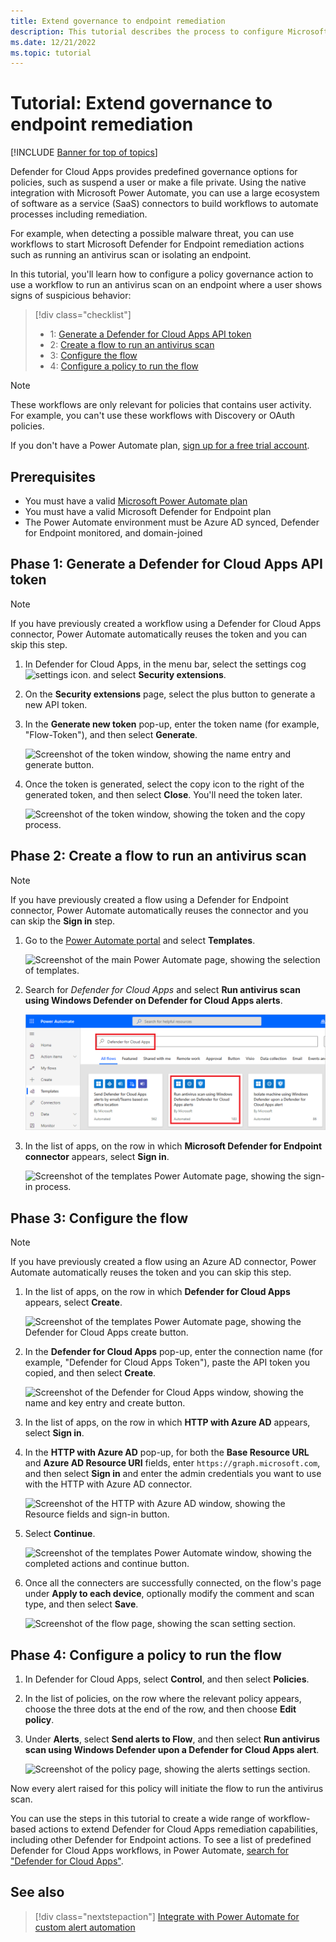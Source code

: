 ```yaml
---
title: Extend governance to endpoint remediation
description: This tutorial describes the process to configure Microsoft Defender for Cloud Apps policy alerts to trigger Microsoft Power Automate workflows to run Microsoft Defender for Endpoint remediation actions.
ms.date: 12/21/2022
ms.topic: tutorial
---
```

# Tutorial: Extend governance to endpoint remediation

[!INCLUDE [Banner for top of topics](includes/banner.md)]

Defender for Cloud Apps provides predefined governance options for policies, such as suspend a user or make a file private. Using the native integration with Microsoft Power Automate, you can use a large ecosystem of software as a service (SaaS) connectors to build workflows to automate processes including remediation.

For example, when detecting a possible malware threat, you can use workflows to start Microsoft Defender for Endpoint remediation actions such as running an antivirus scan or isolating an endpoint.

In this tutorial, you'll learn how to configure a policy governance action to use a workflow to run an antivirus scan on an endpoint where a user shows signs of suspicious behavior:

> [!div class="checklist"]
>
> - 1: [Generate a Defender for Cloud Apps API token](#generate-token)
> - 2: [Create a flow to run an antivirus scan](#create-flow)
> - 3: [Configure the flow](#configure-flow)
> - 4: [Configure a policy to run the flow](#configure-policy)

> [!NOTE]
> These workflows are only relevant for policies that contains user activity. For example, you can't use these workflows with Discovery or OAuth policies.

If you don't have a Power Automate plan, [sign up for a free trial account](https://flow.microsoft.com/pricing/).

## Prerequisites

- You must have a valid [Microsoft Power Automate plan](https://flow.microsoft.com/pricing/)
- You must have a valid Microsoft Defender for Endpoint plan
- The Power Automate environment must be Azure AD synced, Defender for Endpoint monitored, and domain-joined

## Phase 1: Generate a Defender for Cloud Apps API token<a name="generate-token"></a>

> [!NOTE]
> If you have previously created a workflow using a Defender for Cloud Apps connector, Power Automate automatically reuses the token and you can skip this step.

1. In Defender for Cloud Apps, in the menu bar, select the settings cog ![settings icon.](media/settings-icon.png "settings icon") and select **Security extensions**.

1. On the **Security extensions** page, select the plus button to generate a new API token.
1. In the **Generate new token** pop-up, enter the token name (for example, "Flow-Token"), and then select **Generate**.

    ![Screenshot of the token window, showing the name entry and generate button.](media/tutorial-flow-token-generate.png)
1. Once the token is generated, select the copy icon to the right of the generated token, and then select **Close**. You'll need the token later.

    ![Screenshot of the token window, showing the token and the copy process.](media/tutorial-flow-token-copy.png)

## Phase 2: Create a flow to run an antivirus scan<a name="create-flow"></a>

> [!NOTE]
> If you have previously created a flow using a Defender for Endpoint connector, Power Automate automatically reuses the connector and you can skip the **Sign in** step.

1. Go to the [Power Automate portal](https://flow.microsoft.com/) and select **Templates**.

    ![Screenshot of the main Power Automate page, showing the selection of templates.](media/tutorial-flow-templates.png)

1. Search for *Defender for Cloud Apps* and select **Run antivirus scan using Windows Defender on Defender for Cloud Apps alerts**.

    ![Screenshot of the templates Power Automate page, showing the search results.](media/tutorial-flow-templates-search.png)

1. In the list of apps, on the row in which **Microsoft Defender for Endpoint connector** appears, select **Sign in**.

    ![Screenshot of the templates Power Automate page, showing the sign-in process.](media/tutorial-flow-templates-signin.png)

## Phase 3: Configure the flow<a name="configure-flow"></a>

> [!NOTE]
> If you have previously created a flow using an Azure AD connector, Power Automate automatically reuses the token and you can skip this step.

1. In the list of apps, on the row in which **Defender for Cloud Apps** appears, select **Create**.

    ![Screenshot of the templates Power Automate page, showing the Defender for Cloud Apps create button.](media/tutorial-flow-templates-create.png)

1. In the **Defender for Cloud Apps** pop-up, enter the connection name (for example, "Defender for Cloud Apps Token"), paste the API token you copied, and then select **Create**.

    ![Screenshot of the Defender for Cloud Apps window, showing the name and key entry and create button.](media/tutorial-flow-templates-create-window.png)

1. In the list of apps, on the row in which **HTTP with Azure AD** appears, select **Sign in**.

1. In the **HTTP with Azure AD** pop-up, for both the **Base Resource URL** and **Azure AD Resource URI** fields, enter `https://graph.microsoft.com`, and then select **Sign in** and enter the admin credentials you want to use with the HTTP with Azure AD connector.

    ![Screenshot of the HTTP with Azure AD window, showing the Resource fields and sign-in button.](media/tutorial-flow-templates-azure.png)

1. Select **Continue**.

    ![Screenshot of the templates Power Automate window, showing the completed actions and continue button.](media/tutorial-flow-templates-continue.png)

1. Once all the connecters are successfully connected, on the flow's page under **Apply to each device**, optionally modify the comment and scan type, and then select **Save**.

    ![Screenshot of the flow page, showing the scan setting section.](media/tutorial-flow-templates-scan.png)

## Phase 4: Configure a policy to run the flow<a name="configure-policy"></a>

1. In Defender for Cloud Apps, select **Control**, and then select **Policies**.

1. In the list of policies, on the row where the relevant policy appears, choose the three dots at the end of the row, and then choose **Edit policy**.

1. Under **Alerts**, select **Send alerts to Flow**, and then select **Run antivirus scan using Windows Defender upon a Defender for Cloud Apps alert**.

    ![Screenshot of the policy page, showing the alerts settings section.](media/tutorial-flow-templates-alerts.png)

Now every alert raised for this policy will initiate the flow to run the antivirus scan.

You can use the steps in this tutorial to create a wide range of workflow-based actions to extend Defender for Cloud Apps remediation capabilities, including other Defender for Endpoint actions. To see a list of predefined Defender for Cloud Apps workflows, in Power Automate, [search for "Defender for Cloud Apps"](https://go.microsoft.com/fwlink/?linkid=2102574).

## See also

> [!div class="nextstepaction"]
> [Integrate with Power Automate for custom alert automation](flow-integration.md)

